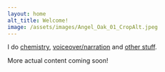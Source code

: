 ```yaml
---
layout: home
alt_title: Welcome!
image: /assets/images/Angel_Oak_01_CropAlt.jpeg
---
```

<html>
  <head>
    <title>Welcome!</title>
    <link rel="icon" type="image/x-icon" href="favicon.ico">
  </head>
</html>

I do [chemistry](/chemistry.md), [voiceover/narration](/vo.md) and [other stuff](otherstuff.md).

More actual content coming soon!
